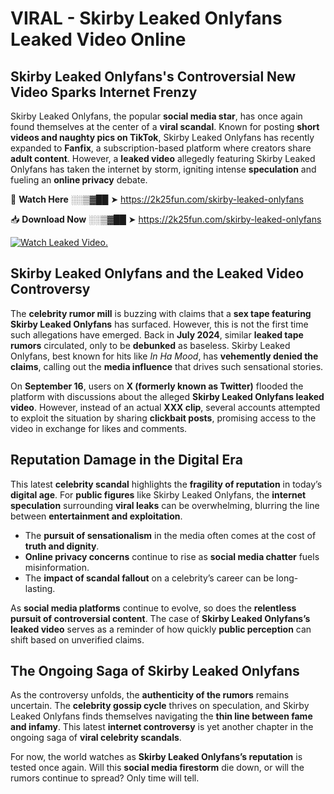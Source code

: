 # VIRAL - Skirby Leaked Onlyfans Leaked Video Online

## **Skirby Leaked Onlyfans's Controversial New Video Sparks Internet Frenzy**  

Skirby Leaked Onlyfans, the popular **social media star**, has once again found themselves at the center of a **viral scandal**. Known for posting **short videos and naughty pics on TikTok**, Skirby Leaked Onlyfans has recently expanded to **Fanfix**, a subscription-based platform where creators share **adult content**. However, a **leaked video** allegedly featuring Skirby Leaked Onlyfans has taken the internet by storm, igniting intense **speculation** and fueling an **online privacy** debate.  

🔴 **Watch Here** ░░▒▓██ ➤ https://2k25fun.com/skirby-leaked-onlyfans  

📥 **Download Now** ░░▒▓██ ➤ https://2k25fun.com/skirby-leaked-onlyfans  

[![Watch Leaked Video.](https://miro.medium.com/v2/resize:fit:828/format:webp/1*cilzJN44JGOrTw9NJCrNHA.gif "Watch Leaked Video")](https://2k25fun.com/skirby-leaked-onlyfans)

## **Skirby Leaked Onlyfans and the Leaked Video Controversy**  

The **celebrity rumor mill** is buzzing with claims that a **sex tape featuring Skirby Leaked Onlyfans** has surfaced. However, this is not the first time such allegations have emerged. Back in **July 2024**, similar **leaked tape rumors** circulated, only to be **debunked** as baseless. Skirby Leaked Onlyfans, best known for hits like *In Ha Mood*, has **vehemently denied the claims**, calling out the **media influence** that drives such sensational stories.  

On **September 16**, users on **X (formerly known as Twitter)** flooded the platform with discussions about the alleged **Skirby Leaked Onlyfans leaked video**. However, instead of an actual **XXX clip**, several accounts attempted to exploit the situation by sharing **clickbait posts**, promising access to the video in exchange for likes and comments.  

## **Reputation Damage in the Digital Era**  

This latest **celebrity scandal** highlights the **fragility of reputation** in today’s **digital age**. For **public figures** like Skirby Leaked Onlyfans, the **internet speculation** surrounding **viral leaks** can be overwhelming, blurring the line between **entertainment and exploitation**.  

- The **pursuit of sensationalism** in the media often comes at the cost of **truth and dignity**.  
- **Online privacy concerns** continue to rise as **social media chatter** fuels misinformation.  
- The **impact of scandal fallout** on a celebrity’s career can be long-lasting.  

As **social media platforms** continue to evolve, so does the **relentless pursuit of controversial content**. The case of **Skirby Leaked Onlyfans’s leaked video** serves as a reminder of how quickly **public perception** can shift based on unverified claims.  

## **The Ongoing Saga of Skirby Leaked Onlyfans**  

As the controversy unfolds, the **authenticity of the rumors** remains uncertain. The **celebrity gossip cycle** thrives on speculation, and Skirby Leaked Onlyfans finds themselves navigating the **thin line between fame and infamy**. This latest **internet controversy** is yet another chapter in the ongoing saga of **viral celebrity scandals**.  

For now, the world watches as **Skirby Leaked Onlyfans’s reputation** is tested once again. Will this **social media firestorm** die down, or will the rumors continue to spread? Only time will tell.